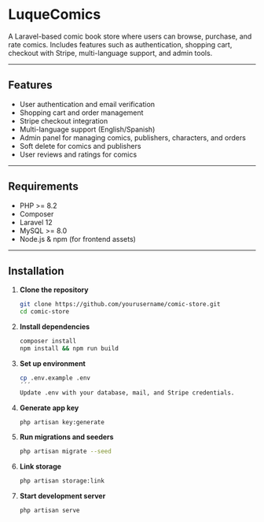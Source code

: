 # LuqueComics

A Laravel-based comic book store where users can browse, purchase, and rate comics. Includes features such as authentication, shopping cart, checkout with Stripe, multi-language support, and admin tools.

---

## Features

- User authentication and email verification  
- Shopping cart and order management  
- Stripe checkout integration  
- Multi-language support (English/Spanish)  
- Admin panel for managing comics, publishers, characters, and orders  
- Soft delete for comics and publishers  
- User reviews and ratings for comics  

---

## Requirements

- PHP >= 8.2  
- Composer  
- Laravel 12  
- MySQL >= 8.0  
- Node.js & npm (for frontend assets)  

---

## Installation

1. **Clone the repository**
   ```bash
   git clone https://github.com/yourusername/comic-store.git
   cd comic-store
   
2. **Install dependencies**
   ```bash
   composer install
   npm install && npm run build

3. **Set up environment**
   ```bash
   cp .env.example .env
   ´´´
   Update .env with your database, mail, and Stripe credentials.

4. **Generate app key**
   ```bash
   php artisan key:generate

5. **Run migrations and seeders**
   ```bash
   php artisan migrate --seed

6. **Link storage**
   ```bash
   php artisan storage:link

7. **Start development server**
   ```bash
   php artisan serve
